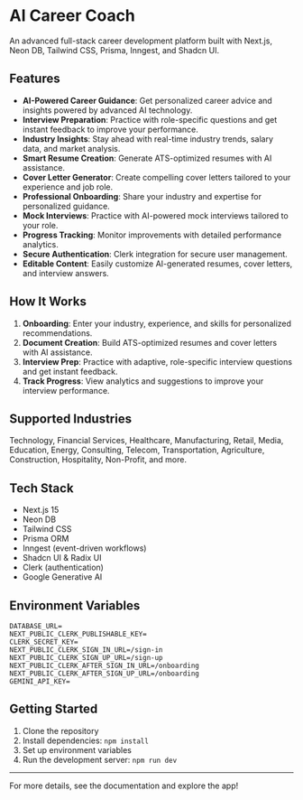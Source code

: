 
# AI Career Coach

An advanced full-stack career development platform built with Next.js, Neon DB, Tailwind CSS, Prisma, Inngest, and Shadcn UI.

## Features

- **AI-Powered Career Guidance**: Get personalized career advice and insights powered by advanced AI technology.
- **Interview Preparation**: Practice with role-specific questions and get instant feedback to improve your performance.
- **Industry Insights**: Stay ahead with real-time industry trends, salary data, and market analysis.
- **Smart Resume Creation**: Generate ATS-optimized resumes with AI assistance.
- **Cover Letter Generator**: Create compelling cover letters tailored to your experience and job role.
- **Professional Onboarding**: Share your industry and expertise for personalized guidance.
- **Mock Interviews**: Practice with AI-powered mock interviews tailored to your role.
- **Progress Tracking**: Monitor improvements with detailed performance analytics.
- **Secure Authentication**: Clerk integration for secure user management.
- **Editable Content**: Easily customize AI-generated resumes, cover letters, and interview answers.

## How It Works

1. **Onboarding**: Enter your industry, experience, and skills for personalized recommendations.
2. **Document Creation**: Build ATS-optimized resumes and cover letters with AI assistance.
3. **Interview Prep**: Practice with adaptive, role-specific interview questions and get instant feedback.
4. **Track Progress**: View analytics and suggestions to improve your interview performance.

## Supported Industries

Technology, Financial Services, Healthcare, Manufacturing, Retail, Media, Education, Energy, Consulting, Telecom, Transportation, Agriculture, Construction, Hospitality, Non-Profit, and more.



## Tech Stack

- Next.js 15
- Neon DB
- Tailwind CSS
- Prisma ORM
- Inngest (event-driven workflows)
- Shadcn UI & Radix UI
- Clerk (authentication)
- Google Generative AI

## Environment Variables

```
DATABASE_URL=
NEXT_PUBLIC_CLERK_PUBLISHABLE_KEY=
CLERK_SECRET_KEY=
NEXT_PUBLIC_CLERK_SIGN_IN_URL=/sign-in
NEXT_PUBLIC_CLERK_SIGN_UP_URL=/sign-up
NEXT_PUBLIC_CLERK_AFTER_SIGN_IN_URL=/onboarding
NEXT_PUBLIC_CLERK_AFTER_SIGN_UP_URL=/onboarding
GEMINI_API_KEY=
```

## Getting Started

1. Clone the repository
2. Install dependencies: `npm install`
3. Set up environment variables
4. Run the development server: `npm run dev`

---
For more details, see the documentation and explore the app!
```
